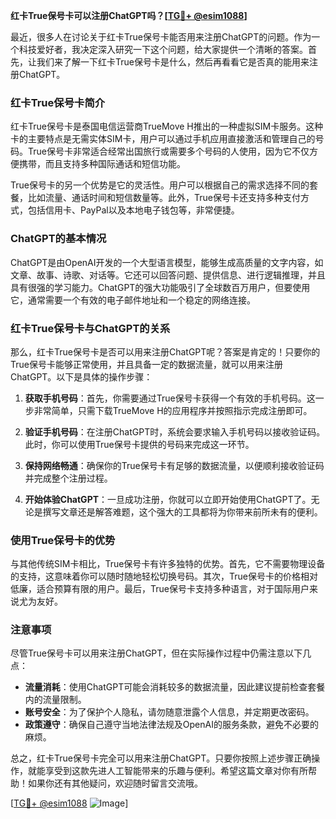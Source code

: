**红卡True保号卡可以注册ChatGPT吗？[[TG💪+ @esim1088](https://t.me/s/esim1088)]**

最近，很多人在讨论关于红卡True保号卡能否用来注册ChatGPT的问题。作为一个科技爱好者，我决定深入研究一下这个问题，给大家提供一个清晰的答案。首先，让我们来了解一下红卡True保号卡是什么，然后再看看它是否真的能用来注册ChatGPT。

### 红卡True保号卡简介

红卡True保号卡是泰国电信运营商TrueMove H推出的一种虚拟SIM卡服务。这种卡的主要特点是无需实体SIM卡，用户可以通过手机应用直接激活和管理自己的号码。True保号卡非常适合经常出国旅行或需要多个号码的人使用，因为它不仅方便携带，而且支持多种国际通话和短信功能。

True保号卡的另一个优势是它的灵活性。用户可以根据自己的需求选择不同的套餐，比如流量、通话时间和短信数量等。此外，True保号卡还支持多种支付方式，包括信用卡、PayPal以及本地电子钱包等，非常便捷。

### ChatGPT的基本情况

ChatGPT是由OpenAI开发的一个大型语言模型，能够生成高质量的文字内容，如文章、故事、诗歌、对话等。它还可以回答问题、提供信息、进行逻辑推理，并且具有很强的学习能力。ChatGPT的强大功能吸引了全球数百万用户，但要使用它，通常需要一个有效的电子邮件地址和一个稳定的网络连接。

### 红卡True保号卡与ChatGPT的关系

那么，红卡True保号卡是否可以用来注册ChatGPT呢？答案是肯定的！只要你的True保号卡能够正常使用，并且具备一定的数据流量，就可以用来注册ChatGPT。以下是具体的操作步骤：

1. **获取手机号码**：首先，你需要通过True保号卡获得一个有效的手机号码。这一步非常简单，只需下载TrueMove H的应用程序并按照指示完成注册即可。

2. **验证手机号码**：在注册ChatGPT时，系统会要求输入手机号码以接收验证码。此时，你可以使用True保号卡提供的号码来完成这一环节。

3. **保持网络畅通**：确保你的True保号卡有足够的数据流量，以便顺利接收验证码并完成整个注册过程。

4. **开始体验ChatGPT**：一旦成功注册，你就可以立即开始使用ChatGPT了。无论是撰写文章还是解答难题，这个强大的工具都将为你带来前所未有的便利。

### 使用True保号卡的优势

与其他传统SIM卡相比，True保号卡有许多独特的优势。首先，它不需要物理设备的支持，这意味着你可以随时随地轻松切换号码。其次，True保号卡的价格相对低廉，适合预算有限的用户。最后，True保号卡支持多种语言，对于国际用户来说尤为友好。

### 注意事项

尽管True保号卡可以用来注册ChatGPT，但在实际操作过程中仍需注意以下几点：

- **流量消耗**：使用ChatGPT可能会消耗较多的数据流量，因此建议提前检查套餐内的流量限制。
- **账号安全**：为了保护个人隐私，请勿随意泄露个人信息，并定期更改密码。
- **政策遵守**：确保自己遵守当地法律法规及OpenAI的服务条款，避免不必要的麻烦。

总之，红卡True保号卡完全可以用来注册ChatGPT。只要你按照上述步骤正确操作，就能享受到这款先进人工智能带来的乐趣与便利。希望这篇文章对你有所帮助！如果你还有其他疑问，欢迎随时留言交流哦。

[[TG💪+ @esim1088](https://t.me/s/esim1088) ![Image](https://i.postimg.cc/4NQfJmqS/Snipaste-2025-05-13-00-14-12.png)]